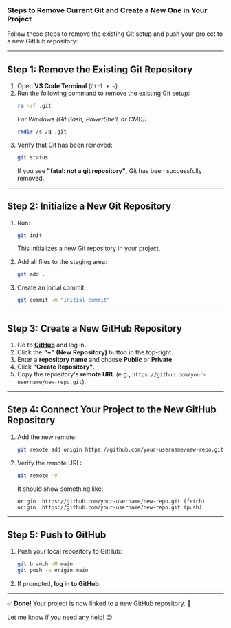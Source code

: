 ### **Steps to Remove Current Git and Create a New One in Your Project**  

Follow these steps to remove the existing Git setup and push your project to a new GitHub repository:

---

## **Step 1: Remove the Existing Git Repository**
1. Open **VS Code Terminal** (`Ctrl + ~`).
2. Run the following command to remove the existing Git setup:
   ```sh
   rm -rf .git
   ```
   _For Windows (Git Bash, PowerShell, or CMD):_
   ```sh
   rmdir /s /q .git
   ```
3. Verify that Git has been removed:
   ```sh
   git status
   ```
   If you see **"fatal: not a git repository"**, Git has been successfully removed.

---

## **Step 2: Initialize a New Git Repository**
1. Run:
   ```sh
   git init
   ```
   This initializes a new Git repository in your project.

2. Add all files to the staging area:
   ```sh
   git add .
   ```
   
3. Create an initial commit:
   ```sh
   git commit -m "Initial commit"
   ```

---

## **Step 3: Create a New GitHub Repository**
1. Go to **[GitHub](https://github.com/)** and log in.
2. Click the **"+" (New Repository)** button in the top-right.
3. Enter a **repository name** and choose **Public** or **Private**.
4. Click **"Create Repository"**.
5. Copy the repository's **remote URL** (e.g., `https://github.com/your-username/new-repo.git`).

---

## **Step 4: Connect Your Project to the New GitHub Repository**
1. Add the new remote:
   ```sh
   git remote add origin https://github.com/your-username/new-repo.git
   ```
2. Verify the remote URL:
   ```sh
   git remote -v
   ```
   It should show something like:
   ```
   origin  https://github.com/your-username/new-repo.git (fetch)
   origin  https://github.com/your-username/new-repo.git (push)
   ```

---

## **Step 5: Push to GitHub**
1. Push your local repository to GitHub:
   ```sh
   git branch -M main
   git push -u origin main
   ```
2. If prompted, **log in to GitHub**.

---

✅ **Done!** Your project is now linked to a new GitHub repository. 🚀  

Let me know if you need any help! 😊
